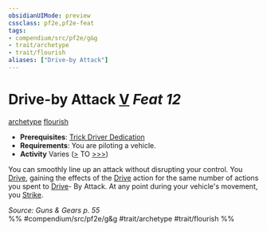 ```yaml
---
obsidianUIMode: preview
cssclass: pf2e,pf2e-feat
tags:
- compendium/src/pf2e/g&g
- trait/archetype
- trait/flourish
aliases: ["Drive-by Attack"]
---
```

# Drive-by Attack  [V](../../rules/core-rulebook/chapter-9-playing-the-game.md#Actions "Varies") *Feat 12*  
[archetype](../../rules/traits/archetype.md)  [flourish](../../rules/traits/flourish.md)  

- **Prerequisites**: [Trick Driver Dedication](trick-driver-dedication-g-g.md)
- **Requirements**: You are piloting a vehicle.
- **Activity** Varies ([>](../../rules/core-rulebook/chapter-9-playing-the-game.md#Actions "Single Action") TO [>>>](../../rules/core-rulebook/chapter-9-playing-the-game.md#Actions "Three-Action"))

You can smoothly line up an attack without disrupting your control. You [Drive](../../rules/actions/drive-gmg.md), gaining the effects of the [Drive](../../rules/actions/drive-gmg.md) action for the same number of actions you spent to [Drive](../../rules/actions/drive-gmg.md)- By Attack. At any point during your vehicle's movement, you [Strike](../../rules/actions/strike.md).

*Source: Guns & Gears p. 55*  
%% #compendium/src/pf2e/g&g #trait/archetype #trait/flourish %%